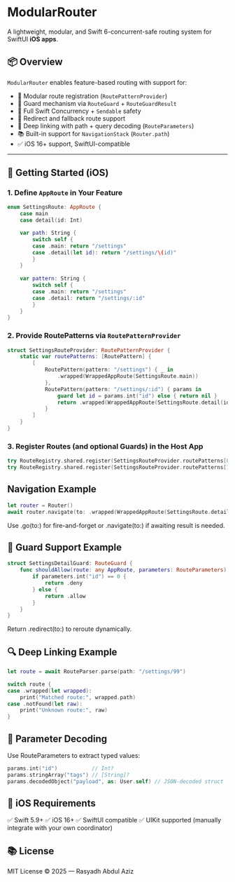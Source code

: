 # ModularRouter

A lightweight, modular, and Swift 6-concurrent-safe routing system for SwiftUI **iOS apps**.

## 📦 Overview

`ModularRouter` enables feature-based routing with support for:

- 🧩 Modular route registration (`RoutePatternProvider`)
- 🔐 Guard mechanism via `RouteGuard` + `RouteGuardResult`
- 🧵 Full Swift Concurrency + `Sendable` safety
- 🔁 Redirect and fallback route support
- 🧭 Deep linking with path + query decoding (`RouteParameters`)
- 📚 Built-in support for `NavigationStack` (`Router.path`)
- ✅ iOS 16+ support, SwiftUI-compatible

---

## 🚀 Getting Started (iOS)

### 1. Define `AppRoute` in Your Feature

```swift
enum SettingsRoute: AppRoute {
    case main
    case detail(id: Int)

    var path: String {
        switch self {
        case .main: return "/settings"
        case .detail(let id): return "/settings/\(id)"
        }
    }
    
    var pattern: String {
        switch self {
        case .main: return "/settings"
        case .detail: return "/settings/:id"
        }
    }
}
```

### 2. Provide RoutePatterns via `RoutePatternProvider`

```swift
struct SettingsRouteProvider: RoutePatternProvider {
    static var routePatterns: [RoutePattern] {
        [
            RoutePattern(pattern: "/settings") { _ in
                .wrapped(WrappedAppRoute(SettingsRoute.main))
            },
            RoutePattern(pattern: "/settings/:id") { params in
                guard let id = params.int("id") else { return nil }
                return .wrapped(WrappedAppRoute(SettingsRoute.detail(id: id)))
            }
        ]
    }
}
```

### 3. Register Routes (and optional Guards) in the Host App

```swift
try RouteRegistry.shared.register(SettingsRouteProvider.routePatterns[0])
try RouteRegistry.shared.register(SettingsRouteProvider.routePatterns[1], guard: SettingsDetailGuard())
```

## Navigation Example

```swift
let router = Router()
await router.navigate(to: .wrapped(WrappedAppRoute(SettingsRoute.detail(id: 12))))
```

Use .go(to:) for fire-and-forget or .navigate(to:) if awaiting result is needed.

## 🔐 Guard Support Example

```swift
struct SettingsDetailGuard: RouteGuard {
    func shouldAllow(route: any AppRoute, parameters: RouteParameters) async -> RouteGuardResult {
        if parameters.int("id") == 0 {
            return .deny
        } else {
            return .allow
        }
    }
}
```

Return .redirect(to:) to reroute dynamically.

## 🔍 Deep Linking Example

```swift
let route = await RouteParser.parse(path: "/settings/99")

switch route {
case .wrapped(let wrapped):
    print("Matched route:", wrapped.path)
case .notFound(let raw):
    print("Unknown route:", raw)
}
```

## 🧵 Parameter Decoding

Use RouteParameters to extract typed values:

```swift
params.int("id")           // Int?
params.stringArray("tags") // [String]?
params.decodedObject("payload", as: User.self) // JSON-decoded struct
```

## 📱 iOS Requirements

✅ Swift 5.9+
✅ iOS 16+
✅ SwiftUI compatible
✅ UIKit supported (manually integrate with your own coordinator)

## 📚 License

MIT License © 2025 — Rasyadh Abdul Aziz
